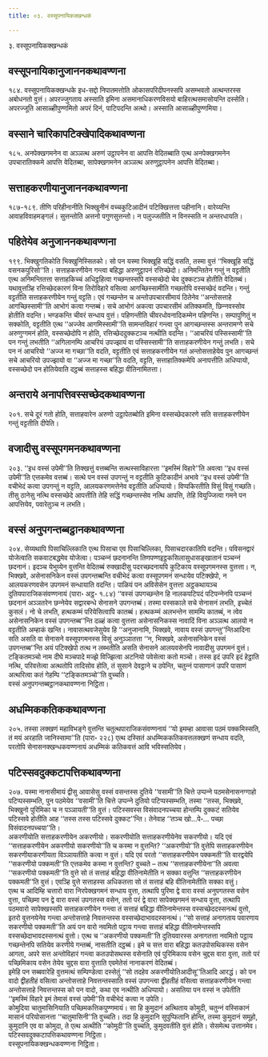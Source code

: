 ```yaml
---
title: ०३. वस्सूपनायिकक्खन्धकं

---
```

३. वस्सूपनायिकक्खन्धकं  


## वस्सूपनायिकानुजाननकथावण्णना

१८४. वस्सूपनायिकक्खन्धके इध-सद्दो निपातमत्तोति ओकासपरिदीपनस्सपि असम्भवतो अत्थन्तरस्स अबोधनतो वुत्तं। अपरज्‍जुगताय अस्साति इमिना असमानाधिकरणविसयो बाहिरत्थसमासोयन्ति दस्सेति। अपरज्‍जूति आसाळ्हीपुण्णमितो अपरं दिनं, पाटिपदन्ति अत्थो। अस्साति आसाळ्हीपुण्णमिया।  


## वस्साने चारिकापटिक्खेपादिकथावण्णना

१८५. अनपेक्खगमनेन वा अञ्‍ञत्थ अरुणं उट्ठापनेन वा आपत्ति वेदितब्बाति एत्थ अनपेक्खगमनेन उपचारातिक्‍कमे आपत्ति वेदितब्बा, सापेक्खगमनेन अञ्‍ञत्थ अरुणुट्ठापनेन आपत्ति वेदितब्बा।  


## सत्ताहकरणीयानुजाननकथावण्णना

१८७-१८९. तीणि परिहीनानीति भिक्खुनीनं वच्‍चकुटिआदीनं पटिक्खित्तत्ता पहीनानि। वारेय्यन्ति आवाहविवाहमङ्गलं। सुत्तन्तोति अत्तनो पगुणसुत्तन्तो। न पलुज्‍जतीति न विनस्सति न अन्तरधायति।  


## पहितेयेव अनुजाननकथावण्णना

१९९. भिक्खुगतिकोति भिक्खुनिस्सितको। सो पन यस्मा भिक्खूहि सद्धिं वसति, तस्मा वुत्तं ‘‘भिक्खूहि सद्धिं वसनकपुरिसो’’ति। सत्ताहकरणीयेन गन्त्वा बहिद्धा अरुणुट्ठापनं रत्तिच्छेदो। अनिमन्तितेन गन्तुं न वट्टतीति एत्थ अनिमन्तितत्ता सत्ताहकिच्‍चं अधिट्ठहित्वा गच्छन्तस्सपि वस्सच्छेदो चेव दुक्‍कटञ्‍च होतीति वेदितब्बं। यथावुत्तञ्हि रत्तिच्छेदकारणं विना तिरोविहारे वसित्वा आगच्छिस्सामीति गच्छतोपि वस्सच्छेदं वदन्ति। गन्तुं वट्टतीति सत्ताहकरणीयेन गन्तुं वट्टति। एवं गच्छन्तेन च अन्तोउपचारसीमायं ठितेनेव ‘‘अन्तोसत्ताहे आगच्छिस्सामी’’ति आभोगं कत्वा गन्तब्बं। सचे आभोगं अकत्वा उपचारसीमं अतिक्‍कमति, छिन्‍नवस्सोव होतीति वदन्ति। भण्डकन्ति चीवरं सन्धाय वुत्तं। पहिणन्तीति चीवरधोवनादिकम्मेन पहिणन्ति। सम्पापुणितुं न सक्‍कोति, वट्टतीति एत्थ ‘‘अज्‍जेव आगमिस्सामी’’ति सामन्तविहारं गन्त्वा पुन आगच्छन्तस्स अन्तरामग्गे सचे अरुणुग्गमनं होति, वस्सच्छेदोपि न होति, रत्तिच्छेददुक्‍कटञ्‍च नत्थीति वदन्ति। ‘‘आचरियं पस्सिस्सामी’’ति पन गन्तुं लभतीति ‘‘अगिलानम्पि आचरियं उपज्झायं वा पस्सिस्सामी’’ति सत्ताहकरणीयेन गन्तुं लभति। सचे पन नं आचरियो ‘‘अज्‍ज मा गच्छा’’ति वदति, वट्टतीति एवं सत्ताहकरणीयेन गतं अन्तोसत्ताहेयेव पुन आगच्छन्तं सचे आचरियो उपज्झायो वा ‘‘अज्‍ज मा गच्छा’’ति वदति, वट्टति, सत्ताहातिक्‍कमेपि अनापत्तीति अधिप्पायो, वस्सच्छेदो पन होतियेवाति दट्ठब्बं सत्ताहस्स बहिद्धा वीतिनामितत्ता।  


## अन्तराये अनापत्तिवस्सच्छेदकथावण्णना

२०१. सचे दूरं गतो होति, सत्ताहवारेन अरुणो उट्ठापेतब्बोति इमिना वस्सच्छेदकारणे सति सत्ताहकरणीयेन गन्तुं वट्टतीति दीपेति।  


## वजादीसु वस्सूपगमनकथावण्णना

२०३. ‘‘इध वस्सं उपेमी’’ति तिक्खत्तुं वत्तब्बन्ति सत्थस्साविहारत्ता ‘‘इमस्मिं विहारे’’ति अवत्वा ‘‘इध वस्सं उपेमी’’ति एत्तकमेव वत्तब्बं। सत्थे पन वस्सं उपगन्तुं न वट्टतीति कुटिकादीनं अभावे ‘‘इध वस्सं उपेमी’’ति वचीभेदं कत्वा उपगन्तुं न वट्टति, आलयकरणमत्तेनेव वट्टतीति अधिप्पायो। विप्पकिरतीति विसुं विसुं गच्छति। तीसु ठानेसु नत्थि वस्सच्छेदे आपत्तीति तेहि सद्धिं गच्छन्तस्सेव नत्थि आपत्ति, तेहि वियुज्‍जित्वा गमने पन आपत्तियेव, पवारेतुञ्‍च न लभति।  


## वस्सं अनुपगन्तब्बट्ठानकथावण्णना

२०४. सेय्यथापि पिसाचिल्‍लिकाति एत्थ पिसाचा एव पिसाचिल्‍लिका, पिसाचदारकातिपि वदन्ति। पविसनद्वारं योजेत्वाति सकवाटबद्धमेव योजेत्वा। पञ्‍चन्‍नं छदनानन्ति तिणपण्णइट्ठकसिलासुधासङ्खातानं पञ्‍चन्‍नं छदनानं। इदञ्‍च येभुय्येन वुत्तन्ति वेदितब्बं रुक्खादीसु पदरच्छदनायपि कुटिकाय वस्सूपगमनस्स वुत्तत्ता। न, भिक्खवे, असेनासनिकेन वस्सं उपगन्तब्बन्ति वचीभेदं कत्वा वस्सूपगमनं सन्धायेव पटिक्खेपो, न आलयकरणवसेन उपगमनं सन्धायाति वदन्ति। पाळियं पन अविसेसेन वुत्तत्ता अट्ठकथायञ्‍च दुतियपाराजिकसंवण्णनायं (पारा॰ अट्ठ॰ १.८४) ‘‘वस्सं उपगच्छन्तेन हि नालकपटिपदं पटिपन्‍नेनपि पञ्‍चन्‍नं छदनानं अञ्‍ञतरेन छन्‍नेयेव सद्वारबन्धे सेनासने उपगन्तब्बं। तस्मा वस्सकाले सचे सेनासनं लभति, इच्‍चेतं कुसलं। नो चे लभति, हत्थकम्मं परियेसित्वापि कातब्बं। हत्थकम्मं अलभन्तेन सामम्पि कातब्बं, न त्वेव असेनासनिकेन वस्सं उपगन्तब्ब’’न्ति दळ्हं कत्वा वुत्तत्ता असेनासनिकस्स नावादिं विना अञ्‍ञत्थ आलयो न वट्टतीति अम्हाकं खन्ति। नावासत्थवजेसुयेव हि ‘‘अनुजानामि, भिक्खवे, नावाय वस्सं उपगन्तु’’न्तिआदिना सति असति वा सेनासने वस्सूपगमनस्स विसुं अनुञ्‍ञातत्ता ‘‘न, भिक्खवे, असेनासनिकेन वस्सं उपगन्तब्ब’’न्ति अयं पटिक्खेपो तत्थ न लब्भतीति असति सेनासने आलयवसेनपि नावादीसु उपगमनं वुत्तं। टङ्कितमञ्‍चो नाम दीघे मञ्‍चपादे मज्झे विज्झित्वा अटनियो पवेसेत्वा कतो मञ्‍चो। तस्स इदं उपरि इदं हेट्ठाति नत्थि, परिवत्तेत्वा अत्थतोपि तादिसोव होति, तं सुसाने देवट्ठाने च ठपेन्ति, चतुन्‍नं पासाणानं उपरि पासाणं अत्थरित्वा कतं गेहम्पि ‘‘टङ्कितमञ्‍चो’’ति वुच्‍चति।  
वस्सं अनुपगन्तब्बट्ठानकथावण्णना निट्ठिता।  


## अधम्मिककतिककथावण्णना

२०५. तस्सा लक्खणं महाविभङ्गे वुत्तन्ति चतुत्थपाराजिकसंवण्णनायं ‘‘यो इमम्हा आवासा पठमं पक्‍कमिस्सति, तं मयं अरहाति जानिस्सामा’’ति (पारा॰ २२८) एत्थ दस्सितं अधम्मिककतिकवत्तलक्खणं सन्धाय वदति, परतोपि सेनासनक्खन्धकवण्णनायं अधम्मिकं कतिकवत्तं आवि भविस्सतियेव।  


## पटिस्सवदुक्‍कटापत्तिकथावण्णना

२०७. यस्मा नानासीमायं द्वीसु आवासेसु वस्सं वसन्तस्स दुतिये ‘‘वसामी’’ति चित्ते उप्पन्‍ने पठमसेनासनग्गाहो पटिप्पस्सम्भति, पुन पठमेयेव ‘‘वसामी’’ति चित्ते उप्पन्‍ने दुतियो पटिप्पस्सम्भति, तस्मा ‘‘तस्स, भिक्खवे, भिक्खुनो पुरिमिका च न पञ्‍ञायती’’ति वुत्तं। पटिस्सवस्स विसंवादनपच्‍चया होन्तम्पि दुक्‍कटं सतियेव पटिस्सवे होतीति आह ‘‘तस्स तस्स पटिस्सवे दुक्‍कट’’न्ति। तेनेवाह ‘‘तञ्‍च खो…पे॰… पच्छा विसंवादनपच्‍चया’’ति।  
अकरणीयोति सत्ताहकरणीयेन अकरणीयो। सकरणीयोति सत्ताहकरणीयेनेव सकरणीयो। यदि एवं ‘‘सत्ताहकरणीयेन अकरणीयो सकरणीयो’’ति च कस्मा न वुत्तन्ति? ‘‘अकरणीयो’’ति वुत्तेपि सत्ताहकरणीयेन सकरणीयाकरणीयता विञ्‍ञायतीति कत्वा न वुत्तं। यदि एवं परतो ‘‘सत्ताहकरणीयेन पक्‍कमती’’ति वारद्वयेपि ‘‘सकरणीयो पक्‍कमती’’ति एत्तकमेव कस्मा न वुत्तन्ति? वुच्‍चते – तत्थ ‘‘सत्ताहकरणीयेना’’ति अवत्वा ‘‘सकरणीयो पक्‍कमती’’ति वुत्ते सो तं सत्ताहं बहिद्धा वीतिनामेतीति न सक्‍का वत्तुन्ति ‘‘सत्ताहकरणीयेन पक्‍कमती’’ति वुत्तं। एवञ्हि वुत्ते सत्ताहस्स अधिकतत्ता सो तं सत्ताहं बहि वीतिनामेतीति सक्‍का वत्तुं।  
एत्थ च आदिम्हि चत्तारो वारा निरपेक्खगमनं सन्धाय वुत्ता, तत्थापि पुरिमा द्वे वारा वस्सं अनुपगतस्स वसेन वुत्ता, पच्छिमा पन द्वे वारा वस्सं उपगतस्स वसेन, ततो परं द्वे वारा सापेक्खगमनं सन्धाय वुत्ता, तत्थापि पठमवारो सापेक्खस्सपि सत्ताहकरणीयेन गन्त्वा तं सत्ताहं बहिद्धा वीतिनामेन्तस्स वस्सच्छेददस्सनत्थं वुत्तो, इतरो वुत्तनयेनेव गन्त्वा अन्तोसत्ताहे निवत्तन्तस्स वस्सच्छेदाभावदस्सनत्थं। ‘‘सो सत्ताहं अनागताय पवारणाय सकरणीयो पक्‍कमती’’ति अयं पन वारो नवमितो पट्ठाय गन्त्वा सत्ताहं बहिद्धा वीतिनामेन्तस्सपि वस्सच्छेदाभावदस्सनत्थं वुत्तो। एत्थ च ‘‘अकरणीयो पक्‍कमती’’ति दुतियवारस्स अनागतत्ता नवमितो पट्ठाय गच्छन्तेनपि सतियेव करणीये गन्तब्बं, नासतीति दट्ठब्बं। इमे च सत्त वारा बहिद्धा कतउपोसथिकस्स वसेन आगता, अपरे सत्त अन्तोविहारं गन्त्वा कतउपोसथस्स वसेनाति एवं पुरिमिकाय वसेन चुद्दस वारा वुत्ता, ततो परं पच्छिमिकाय वसेन तेयेव चुद्दस वारा वुत्ताति एवमेतेसं नानाकरणं वेदितब्बं।  
इमेहि पन सब्बवारेहि वुत्तमत्थं सम्पिण्डेत्वा दस्सेतुं ‘‘सो तदहेव अकरणीयोतिआदीसू’’तिआदि आरद्धं। को पन वादो द्वीहतीहं वसित्वा अन्तोसत्ताहे निवत्तन्तस्साति वस्सं उपगन्त्वा द्वीहतीहं वसित्वा सत्ताहकरणीयेन गन्त्वा अन्तोसत्ताहे निवत्तन्तस्स को पन वादो, कथा एव नत्थीति अधिप्पायो। असतिया पन वस्सं न उपेतीति ‘‘इमस्मिं विहारे इमं तेमासं वस्सं उपेमी’’ति वचीभेदं कत्वा न उपेति।  
कोमुदिया चातुमासिनियाति पच्छिमकत्तिकपुण्णमायं। सा हि कुमुदानं अत्थिताय कोमुदी, चतुन्‍नं वस्सिकानं मासानं परियोसानत्ता ‘‘चातुमासिनी’’ति वुच्‍चति। तदा हि कुमुदानि सुपुप्फितानि होन्ति, तस्मा कुमुदानं समूहो, कुमुदानि एव वा कोमुदा, ते एत्थ अत्थीति ‘‘कोमुदी’’ति वुच्‍चति, कुमुदवतीति वुत्तं होति। सेसमेत्थ उत्तानमेव।  
पटिस्सवदुक्‍कटापत्तिकथावण्णना निट्ठिता।  
वस्सूपनायिकक्खन्धकवण्णना निट्ठिता।  